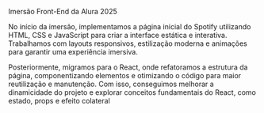 Imersão Front-End da Alura 2025

No início da imersão, implementamos a página inicial do Spotify utilizando HTML, CSS e JavaScript para criar a interface estática e interativa. Trabalhamos com layouts responsivos, estilização moderna e animações para garantir uma experiência imersiva.

Posteriormente, migramos para o React, onde refatoramos a estrutura da página, componentizando elementos e otimizando o código para maior reutilização e manutenção. Com isso, conseguimos melhorar a dinamicidade do projeto e explorar conceitos fundamentais do React, como estado, props e efeito colateral
